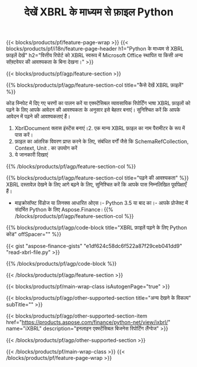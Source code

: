 ﻿---
title: देखें XBRL के माध्यम से फ़ाइल Python
description: XBRL फ़ाइल देखने के लिए नमूना कोड। Python आधारित एप्लिकेशन में बैच XBRL फ़ाइलें देखने के लिए API उदाहरण कोड का उपयोग करें। 
url: /hi/python-net/view/xbrl/
family: finance
platformtag: python
feature: view
informat: XBRL
outformat: 
otherformats: 
---
{{< blocks/products/pf/feature-page-wrap >}}
{{< blocks/products/pf/i18n/feature-page-header h1="Python के माध्यम से XBRL फ़ाइलें देखें" h2="वित्तीय रिपोर्ट को XBRL स्वरूप में Microsoft Office स्थापित या किसी अन्य सॉफ़्टवेयर की आवश्यकता के बिना देखना।" >}}

{{< blocks/products/pf/agp/feature-section >}}

{{% blocks/products/pf/agp/feature-section-col title="कैसे देखें XBRL फ़ाइलें" %}}

कोड स्निपेट में दिए गए चरणों का पालन करें या एक्स्टेंसिबल व्यावसायिक रिपोर्टिंग भाषा XBRL फ़ाइलों को पढ़ने के लिए आपके आवेदन की आवश्यकता के अनुसार इसे बेहतर बनाएं। सुनिश्चित करें कि आपके आवेदन में पढ़ने की आवश्यकताएं हैं।

1. XbrlDocument क्लास इंस्टेंस बनाएं।2. एक मान्य XBRL फ़ाइल का नाम पैरामीटर के रूप में पास करें।
3. फ़ाइल का आंतरिक विवरण प्राप्त करने के लिए, संबंधित वर्गों जैसे कि SchemaRefCollection, Context, Unit . का उपयोग करें
4. ये जानकारी दिखाएं

{{% /blocks/products/pf/agp/feature-section-col %}}

{{% blocks/products/pf/agp/feature-section-col title="पढ़ने की आवश्यकता" %}}
XBRL दस्तावेज़ देखने के लिए आगे बढ़ने के लिए, सुनिश्चित करें कि आपके पास निम्नलिखित पूर्वापेक्षाएँ हैं। 
- माइक्रोसॉफ्ट विंडोज या लिनक्स आधारित ओएस।- Python 3.5 या बाद का।- आपके प्रोजेक्ट में संदर्भित Python के लिए Aspose.Finance।{{% /blocks/products/pf/agp/feature-section-col %}}

{{% blocks/products/pf/agp/code-block title="XBRL फ़ाइलें पढ़ने के लिए Python कोड" offSpacer="" %}}

{{< gist "aspose-finance-gists" "e1df624c58dc6f522a87f29ceb041dd9" "read-xbrl-file.py" >}}

{{% /blocks/products/pf/agp/code-block %}}

{{< /blocks/products/pf/agp/feature-section >}}

{{< blocks/products/pf/main-wrap-class isAutogenPage="true" >}}

{{< blocks/products/pf/agp/other-supported-section title="अन्य देखने के विकल्प" subTitle="" >}}

{{< blocks/products/pf/agp/other-supported-section-item href="https://products.aspose.com/finance/python-net/view/ixbrl/" name="iXBRL" description="इनलाइन एक्स्टेंसिबल बिजनेस रिपोर्टिंग लैंग्वेज" >}}

{{< /blocks/products/pf/agp/other-supported-section >}}

{{< /blocks/products/pf/main-wrap-class >}}
{{< /blocks/products/pf/feature-page-wrap >}}